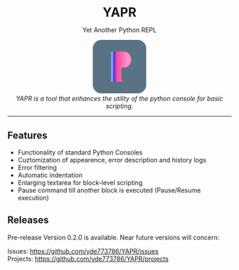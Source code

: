 
<div align="center"><h1 style="margin-bottom:0">YAPR</h1>
  <p>Yet Another Python REPL</p></div>

<p align="center">
  <img src="./resources/icons/256x256.png" alt="YAPR-logo" width="120px" height="120px"/>
  <br>
  <i>YAPR is a tool that enhances the utility of the python console for basic scripting.</i>
  <br>
</p>
<hr>

## Features

* Functionality of standard Python Consoles
* Cuztomization of appearence, error description and history logs
* Error filtering
* Automatic indentation
* Enlarging textarea for block-level scripting
* Pause command till another block is executed (Pause/Resume execution)

## Releases
 Pre-release Version 0.2.0 is available. Near future versions will concern:

Issues: https://github.com/yde773786/YAPR/issues <br>
Projects: https://github.com/yde773786/YAPR/projects
